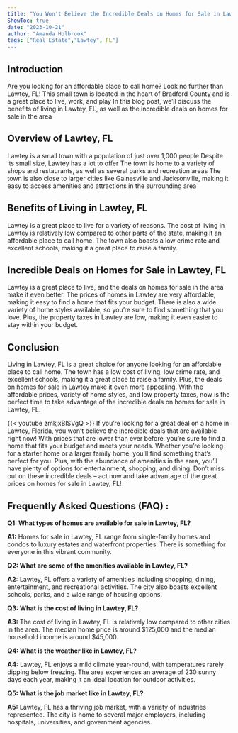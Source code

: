 ```yaml
---
title: "You Won't Believe the Incredible Deals on Homes for Sale in Lawtey, FL!"
ShowToc: true 
date: "2023-10-21"
author: "Amanda Holbrook" 
tags: ["Real Estate","Lawtey", FL"]
---
```

## Introduction 
Are you looking for an affordable place to call home? Look no further than Lawtey, FL! This small town is located in the heart of Bradford County and is a great place to live, work, and play In this blog post, we’ll discuss the benefits of living in Lawtey, FL, as well as the incredible deals on homes for sale in the area 

## Overview of Lawtey, FL
Lawtey is a small town with a population of just over 1,000 people Despite its small size, Lawtey has a lot to offer The town is home to a variety of shops and restaurants, as well as several parks and recreation areas The town is also close to larger cities like Gainesville and Jacksonville, making it easy to access amenities and attractions in the surrounding area 

## Benefits of Living in Lawtey, FL
Lawtey is a great place to live for a variety of reasons. The cost of living in Lawtey is relatively low compared to other parts of the state, making it an affordable place to call home. The town also boasts a low crime rate and excellent schools, making it a great place to raise a family. 

## Incredible Deals on Homes for Sale in Lawtey, FL
Lawtey is a great place to live, and the deals on homes for sale in the area make it even better. The prices of homes in Lawtey are very affordable, making it easy to find a home that fits your budget. There is also a wide variety of home styles available, so you’re sure to find something that you love. Plus, the property taxes in Lawtey are low, making it even easier to stay within your budget. 

## Conclusion
Living in Lawtey, FL is a great choice for anyone looking for an affordable place to call home. The town has a low cost of living, low crime rate, and excellent schools, making it a great place to raise a family. Plus, the deals on homes for sale in Lawtey make it even more appealing. With the affordable prices, variety of home styles, and low property taxes, now is the perfect time to take advantage of the incredible deals on homes for sale in Lawtey, FL.

{{< youtube zmkjxBISVgQ >}} 
If you’re looking for a great deal on a home in Lawtey, Florida, you won’t believe the incredible deals that are available right now! With prices that are lower than ever before, you’re sure to find a home that fits your budget and meets your needs. Whether you’re looking for a starter home or a larger family home, you’ll find something that’s perfect for you. Plus, with the abundance of amenities in the area, you’ll have plenty of options for entertainment, shopping, and dining. Don’t miss out on these incredible deals – act now and take advantage of the great prices on homes for sale in Lawtey, FL!

## Frequently Asked Questions (FAQ) :
**Q1: What types of homes are available for sale in Lawtey, FL?**

**A1:** Homes for sale in Lawtey, FL range from single-family homes and condos to luxury estates and waterfront properties. There is something for everyone in this vibrant community. 

**Q2: What are some of the amenities available in Lawtey, FL?**

**A2:** Lawtey, FL offers a variety of amenities including shopping, dining, entertainment, and recreational activities. The city also boasts excellent schools, parks, and a wide range of housing options. 

**Q3: What is the cost of living in Lawtey, FL?**

**A3:** The cost of living in Lawtey, FL is relatively low compared to other cities in the area. The median home price is around $125,000 and the median household income is around $45,000. 

**Q4: What is the weather like in Lawtey, FL?**

**A4:** Lawtey, FL enjoys a mild climate year-round, with temperatures rarely dipping below freezing. The area experiences an average of 230 sunny days each year, making it an ideal location for outdoor activities. 

**Q5: What is the job market like in Lawtey, FL?**

**A5:** Lawtey, FL has a thriving job market, with a variety of industries represented. The city is home to several major employers, including hospitals, universities, and government agencies.



